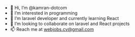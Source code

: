 - 👋 Hi, I’m @kamran-dotcom
- 👀 I’m interested in programming
- 🌱 I’m laravel developer and currently learning React
- 💞️ I’m looking to collaborate on laravel and React projects
- 📫 Reach me at webjobs.cv@gmail.com

<!---
kamran-dotcom/kamran-dotcom is a ✨ special ✨ repository because its `README.md` (this file) appears on your GitHub profile.
You can click the Preview link to take a look at your changes.
--->
